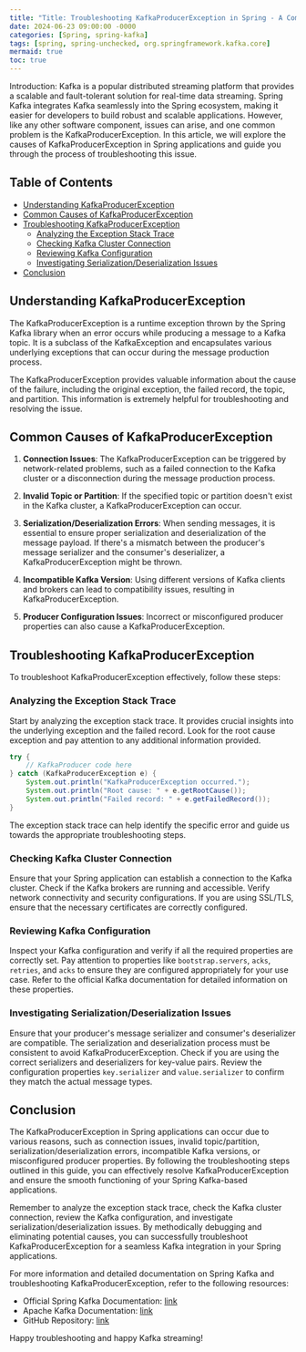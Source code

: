 ```yaml
---
title: "Title: Troubleshooting KafkaProducerException in Spring - A Comprehensive Guide"
date: 2024-06-23 09:00:00 -0000
categories: [Spring, spring-kafka]
tags: [spring, spring-unchecked, org.springframework.kafka.core]
mermaid: true
toc: true
---
```



Introduction:
Kafka is a popular distributed streaming platform that provides a scalable and fault-tolerant solution for real-time data streaming. Spring Kafka integrates Kafka seamlessly into the Spring ecosystem, making it easier for developers to build robust and scalable applications. However, like any other software component, issues can arise, and one common problem is the KafkaProducerException. In this article, we will explore the causes of KafkaProducerException in Spring applications and guide you through the process of troubleshooting this issue.

## Table of Contents
- [Understanding KafkaProducerException](#understanding-kafkaproducerexception)
- [Common Causes of KafkaProducerException](#common-causes-of-kafkaproducerexception)
- [Troubleshooting KafkaProducerException](#troubleshooting-kafkaproducerexception)
   - [Analyzing the Exception Stack Trace](#analyzing-the-exception-stack-trace)
   - [Checking Kafka Cluster Connection](#checking-kafka-cluster-connection)
   - [Reviewing Kafka Configuration](#reviewing-kafka-configuration)
   - [Investigating Serialization/Deserialization Issues](#investigating-serializationdeserialization-issues)
- [Conclusion](#conclusion)

## Understanding KafkaProducerException

The KafkaProducerException is a runtime exception thrown by the Spring Kafka library when an error occurs while producing a message to a Kafka topic. It is a subclass of the KafkaException and encapsulates various underlying exceptions that can occur during the message production process.

The KafkaProducerException provides valuable information about the cause of the failure, including the original exception, the failed record, the topic, and partition. This information is extremely helpful for troubleshooting and resolving the issue.

## Common Causes of KafkaProducerException

1. **Connection Issues**: The KafkaProducerException can be triggered by network-related problems, such as a failed connection to the Kafka cluster or a disconnection during the message production process.

2. **Invalid Topic or Partition**: If the specified topic or partition doesn't exist in the Kafka cluster, a KafkaProducerException can occur.

3. **Serialization/Deserialization Errors**: When sending messages, it is essential to ensure proper serialization and deserialization of the message payload. If there's a mismatch between the producer's message serializer and the consumer's deserializer, a KafkaProducerException might be thrown.

4. **Incompatible Kafka Version**: Using different versions of Kafka clients and brokers can lead to compatibility issues, resulting in KafkaProducerException.

5. **Producer Configuration Issues**: Incorrect or misconfigured producer properties can also cause a KafkaProducerException.

## Troubleshooting KafkaProducerException

To troubleshoot KafkaProducerException effectively, follow these steps:

### Analyzing the Exception Stack Trace

Start by analyzing the exception stack trace. It provides crucial insights into the underlying exception and the failed record. Look for the root cause exception and pay attention to any additional information provided.

```java
try {
    // KafkaProducer code here
} catch (KafkaProducerException e) {
    System.out.println("KafkaProducerException occurred.");
    System.out.println("Root cause: " + e.getRootCause());
    System.out.println("Failed record: " + e.getFailedRecord());
}
```

The exception stack trace can help identify the specific error and guide us towards the appropriate troubleshooting steps.

### Checking Kafka Cluster Connection

Ensure that your Spring application can establish a connection to the Kafka cluster. Check if the Kafka brokers are running and accessible. Verify network connectivity and security configurations. If you are using SSL/TLS, ensure that the necessary certificates are correctly configured.

### Reviewing Kafka Configuration

Inspect your Kafka configuration and verify if all the required properties are correctly set. Pay attention to properties like `bootstrap.servers`, `acks`, `retries`, and `acks` to ensure they are configured appropriately for your use case. Refer to the official Kafka documentation for detailed information on these properties.

### Investigating Serialization/Deserialization Issues

Ensure that your producer's message serializer and consumer's deserializer are compatible. The serialization and deserialization process must be consistent to avoid KafkaProducerException. Check if you are using the correct serializers and deserializers for key-value pairs. Review the configuration properties `key.serializer` and `value.serializer` to confirm they match the actual message types.

## Conclusion

The KafkaProducerException in Spring applications can occur due to various reasons, such as connection issues, invalid topic/partition, serialization/deserialization errors, incompatible Kafka versions, or misconfigured producer properties. By following the troubleshooting steps outlined in this guide, you can effectively resolve KafkaProducerException and ensure the smooth functioning of your Spring Kafka-based applications.

Remember to analyze the exception stack trace, check the Kafka cluster connection, review the Kafka configuration, and investigate serialization/deserialization issues. By methodically debugging and eliminating potential causes, you can successfully troubleshoot KafkaProducerException for a seamless Kafka integration in your Spring applications.

For more information and detailed documentation on Spring Kafka and troubleshooting KafkaProducerException, refer to the following resources:

- Official Spring Kafka Documentation: [link](https://docs.spring.io/spring-kafka/docs/current/reference/html/)
- Apache Kafka Documentation: [link](https://kafka.apache.org/documentation/)
- GitHub Repository: [link](https://github.com/spring-projects/spring-kafka)

Happy troubleshooting and happy Kafka streaming!